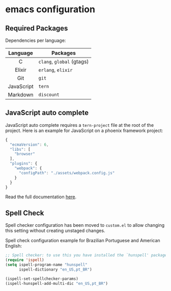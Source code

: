 emacs configuration
===================

Required Packages
-----------------

Dependencies per language:

| Language   | Packages                  |
|:----------:|---------------------------|
| C          | `clang`, `global` (gtags) |
| Elixir     | `erlang`, `elixir`        |
| Git        | `git`                     |
| JavaScript | `tern`                    |
| Markdown   | `discount`                |


JavaScript auto complete
------------------------

JavaScript auto complete requires a `tern-project` file at the root of
the project. Here is an example for JavaScript on a phoenix framework
project:

```js
{
  "ecmaVersion": 6,
  "libs": [
    "browser"
  ],
  "plugins": {
    "webpack": {
      "configPath": "./assets/webpack.config.js"
    }
  }
}
```

Read the full documentation [here](http://ternjs.net/doc/manual.html#plugins).


Spell Check
-----------

Spell checker configuration has been moved to `custom.el` to allow
changing this setting without creating unstaged changes.

Spell check configuration example for Brazilian Portuguese and American
English:

```el
;; Spell checker: to use this you have installed the `hunspell' package.
(require 'ispell)
(setq ispell-program-name "hunspell"
      ispell-dictionary "en_US,pt_BR")

(ispell-set-spellchecker-params)
(ispell-hunspell-add-multi-dic "en_US,pt_BR")
```
